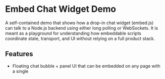 # Embed Chat Widget Demo

A self-contained demo that shows how a drop-in chat widget (embed.js) can talk to a Node.js backend using either long polling or WebSockets. It is meant as a playground for understanding how embeddable scripts coordinate state, transport, and UI without relying on a full product stack.

## Features

* Floating chat bubble + panel UI that can be embedded on any page with a single <script> tag
* Visitor identity persisted in localStorage, conversation history kept in memory on the server
* Transport toggle between long polling and WebSockets to compare latency and architecture trade-offs
* Express server that serves static assets, handles incoming messages, and simulates AI replies
* Minimal, dependency-light stack that�s easy to explore or extend

## Prerequisites

* Node.js 18 or newer (for crypto.randomUUID and modern ECMAScript features)
* npm 9+ (bundled with recent Node.js versions)

## Getting Started
# Clone your fork of the repo
```bash
git clone https://github.com/kunmifab/embed-js-chat-widget.git
cd embed-demo
```

# Install dependencies
```bash
npm install
```

# Start the demo server (listens on http://localhost:3000)
```bash
node src/server.js or npm start
```



Once the server is running, open [http://localhost:3000](http://localhost:3000) in a browser. The public/host.html page loads the widget via the script tag that would normally live on a customer site.

## Using the Widget on Another Site

Add the following script tag to any HTML page (adjust attributes as needed):

```html
<script
  src="http://localhost:3000/embed.js"
  data-company="demo-company"
  data-transport="ws"     <!-- "ws" for WebSockets, "poll" for long polling -->
  data-position="bottom-right"
  data-api="http://localhost:3000">
</script>
```

### Data Attributes

* data-company: Logical tenant/customer identifier (used in conversation keys)
* data-transport: ws or poll to select how messages flow from the backend
* data-position: Controls bubble/panel anchoring (ottom-right, ottom-left, ottom-center, 	op-right, 	op-left)
* data-api: Base URL for the API and WebSocket endpoints; point this to your deployed backend if hosting remotely

## API & Transport Details

### HTTP Endpoints

* POST /api/messages

  * Body: { companyId, visitorId, text, transport }
  * Stores the visitor message, kicks off a simulated AI reply, and returns { ok: true, convId, transport }
* GET /api/poll

  * Query: companyId, visitorId, optional lastId
  * Returns any new messages immediately or holds the request open for up to 25 seconds (long polling)
* GET /

  * Serves public/host.html, a simple demo host page

### WebSocket Endpoint

* ws\://<host>/ws?companyId=...\&visitorId=...

  * On connect: sends recent message history (	type: "history")
  * New messages broadcast as 	type: "message"
  * Client can send { type: "userMessage", text } to push a new visitor message

## Project Structure

```
.
+- public/
|  +- embed.js       # Embeddable widget script
|  +- host.html      # Demo host page served at /
+- src/
|  +- server.js      # Express + WebSocket backend
+- package.json
+- README.md
```

## Development Notes

* Conversation history and pending long-poll requests live in memory; restart the server to reset state
* The simulated AI reply uses a canned set of responses with randomized delay to mimic real processing
* For production-style deployments, you�d typically add persistence, authentication, rate limiting, metrics, and swap long polling for WebSockets where infrastructure allows it

## Extending the Demo

Ideas for experimentation:

1. Persist conversations to a database (SQLite, Postgres, etc.)
2. Replace the canned AI reply with a real assistant or third-party API
3. Add typing indicators or read receipts to contrast polling vs WebSocket UX
4. Introduce reconnect/backoff strategies and health pings for the WebSocket client

## License
MIT
